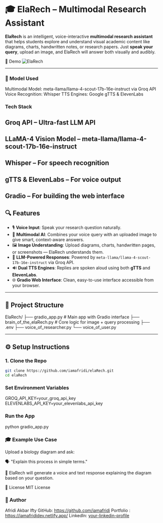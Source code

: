 # 🎓 ElaRech – Multimodal Research Assistant

**ElaRech** is an intelligent, voice-interactive **multimodal research assistant** that helps students explore and understand visual academic content like diagrams, charts, handwritten notes, or research papers. Just **speak your query**, upload an image, and ElaRech will answer both visually and audibly.

📸 Demo
![ElaRech](https://github.com/user-attachments/assets/8ec8b595-45c1-4b48-a3ed-829e2752ccc6)

---


### 🧠 Model Used
Multimodal Model: meta-llama/llama-4-scout-17b-16e-instruct via Groq API
Voice Recognition: Whisper
TTS Engines: Google gTTS & ElevenLabs

### Tech Stack
## Groq API – Ultra-fast LLM API
## LLaMA-4 Vision Model – meta-llama/llama-4-scout-17b-16e-instruct
## Whisper – For speech recognition
## gTTS & ElevenLabs – For voice output
## Gradio – For building the web interface

## 🔍 Features

- 🎙️ **Voice Input**: Speak your research question naturally.
- 🧠 **Multimodal AI**: Combines your voice query with an uploaded image to give smart, context-aware answers.
- 🖼️ **Image Understanding**: Upload diagrams, charts, handwritten pages, or screenshots — ElaRech understands them.
- 💬 **LLM-Powered Responses**: Powered by `meta-llama/llama-4-scout-17b-16e-instruct` via Groq API.
- 🔊 **Dual TTS Engines**: Replies are spoken aloud using both **gTTS** and **ElevenLabs**.
- 🌐 **Gradio Web Interface**: Clean, easy-to-use interface accessible from your browser.

---

## 📁 Project Structure
ElaRech/
├── gradio_app.py # Main app with Gradio interface
├── brain_of_the_elaRech.py # Core logic for image + query processing
├── .env 
├── voice_of_researcher.py
└── voice_of_user.py


---

## ⚙️ Setup Instructions

### 1. Clone the Repo
```bash
git clone https://github.com/iamafridi/elaRech.git
cd elaRech
```

### Set Environment Variables
GROQ_API_KEY=your_groq_api_key
ELEVENLABS_API_KEY=your_elevenlabs_api_key

### Run the App
python gradio_app.py

### 🎓 Example Use Case
Upload a biology diagram and ask:

🗣️ "Explain this process in simple terms."

📢 ElaRech will generate a voice and text response explaining the diagram based on your question.

📜 License
MIT License


### 👤 Author
Afridi Akbar Ifty
GitHub: https://github.com/iamafridi
Portfolio : https://iamafrididev.netlify.app/
LinkedIn: [your-linkedin-profile](https://www.linkedin.com/in/iamafridi/)



